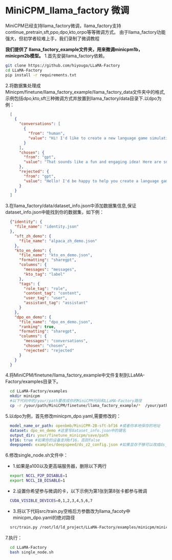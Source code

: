 # MiniCPM_llama_factory 微调
MiniCPM已经支持llama_factory微调，llama_factory支持continue_pretrain,sft,ppo,dpo,kto,orpo等等微调方式。
由于llama_factory功能强大，但初学者较难上手，我们录制了微调教程

**我们提供了 llama_factory_example文件夹，用来微调minicpm1b，minicpm2b模型。**
1.首先安装llama_factory依赖。
```bash
git clone https://github.com/hiyouga/LLaMA-Factory
cd LLaMA-Factory
pip install -r requirements.txt
```
2.将数据集处理成Minicpm/finetune/llama_factory_example/llama_factory_data文件夹中的格式,示例包括dpo,kto,sft三种微调方式并放置到llama_factory/data目录下.以dpo为例：
```json
  [
    {
      "conversations": [
        {
          "from": "human",
          "value": "Hi! I'd like to create a new language game simulating the first person perspective of a character named Angela."
        }
      ],
      "chosen": {
        "from": "gpt",
        "value": "That sounds like a fun and engaging idea! Here are some tips to help you create the game:\n1. ......"
      },
      "rejected": {
        "from": "gpt",
        "value": "Hello! I'd be happy to help you create a language game simulating the first-person perspective ....."
      }
    }
  ]
```
3.在llama_factory/data/dataset_info.json中添加数据集信息,保证dataset_info.json中能找到你的数据集，如下例：
``` json
  {"identity": {
    "file_name": "identity.json"
  },
    "sft_zh_demo": {
      "file_name": "alpaca_zh_demo.json"
    },
    "kto_en_demo": {
      "file_name": "kto_en_demo.json",
      "formatting": "sharegpt",
      "columns": {
        "messages": "messages",
        "kto_tag": "label"
      },
      "tags": {
        "role_tag": "role",
        "content_tag": "content",
        "user_tag": "user",
        "assistant_tag": "assistant"
      }
    },
    "dpo_en_demo": {
      "file_name": "dpo_en_demo.json",
      "ranking": true,
      "formatting": "sharegpt",
      "columns": {
        "messages": "conversations",
        "chosen": "chosen",
        "rejected": "rejected"
      }
    }
  }
```
4.将MiniCPM/finetune/llama_factory_example中文件复制到LLaMA-Factory/examples目录下。
  ```bash
    cd LLaMA-Factory/examples
    mkdir minicpm
    #以下代码中的/your/path要改成你的MiniCPM代码和LLaMA-Factory路径
    cp -r /your/path/MiniCPM/finetune/llama_factory_example/*  /your/path/LLaMA-Factory/examples/minicpm
  ```
5.以dpo为例，首先修改minicpm_dpo.yaml,需要修改的：
```yaml
  model_name_or_path: openbmb/MiniCPM-2B-sft-bf16 #或者你本地保存的地址
  dataset: dpo_en_demo #这里写dataset_info.json中的键名
  output_dir: your/finetune_minicpm/save/path
  bf16: true #如果你的设备支持bf16，否则false
  deepspeed: examples/deepspeed/ds_z2_config.json #如果显存不够可以改成ds_z3_config.json
```
6.修改single_node.sh文件中：

  - 1.如果是a100以及更高端服务器，删除以下两行
  ```bash
    export NCCL_P2P_DISABLE=1
    export NCCL_IB_DISABLE=1 
  ```
  - 2.设置你希望参与微调的卡，以下示例为第1张到第8张卡都参与微调
  ```bash
    CUDA_VISIBLE_DEVICES=0,1,2,3,4,5,6,7
  ```
  - 3.将以下代码src/train.py空格后方参数改为llama_facoty中minicpm_dpo.yaml的绝对路径
  ```bash
    src/train.py /root/ld/ld_project/LLaMA-Factory/examples/minicpm/minicpm_sft.yaml
  ```
7.执行：
```bash
  cd LLaMA-Factory
  bash single_node.sh
```
